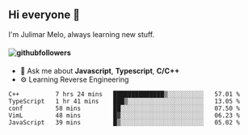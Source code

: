 ## Hi everyone 👋

I'm Julimar Melo, always learning new stuff.

#### ![githubfollowers](https://img.shields.io/github/followers/thamelodev?logo=Github&style=social)

- 💬 Ask me about **Javascript**, **Typescript**, **C/C++**
-  ⚙️ Learning Reverse Engineering

<!--START_SECTION:waka-->
```text
C++          7 hrs 24 mins   ██████████████▒░░░░░░░░░░   57.01 % 
TypeScript   1 hr 41 mins    ███▒░░░░░░░░░░░░░░░░░░░░░   13.05 % 
conf         58 mins         ██░░░░░░░░░░░░░░░░░░░░░░░   07.50 % 
VimL         48 mins         █▓░░░░░░░░░░░░░░░░░░░░░░░   06.23 % 
JavaScript   39 mins         █▒░░░░░░░░░░░░░░░░░░░░░░░   05.02 % 
```
<!--END_SECTION:waka-->
